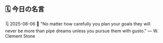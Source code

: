 ## 🗓️ 今日の名言

<!--START_SECTION:quote-->
🗓️ 2025-08-06
💬 "No matter how carefully you plan your goals they will never be more than pipe dreams unless you pursue them with gusto." — W. Clement Stone
<!--END_SECTION:quote-->
